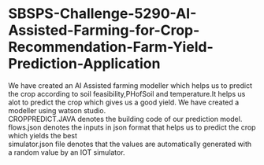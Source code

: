 # SBSPS-Challenge-5290-AI-Assisted-Farming-for-Crop-Recommendation-Farm-Yield-Prediction-Application
We have created an AI Assisted farming modeller which helps us to predict the crop according to soil feasibility,PHofSoil and temperature.It helps us alot to predict the crop which gives us a good yield.
We have created a modeller using watson studio.<br>CROPPREDICT.JAVA denotes the building code of our prediction model.<br>flows.json denotes the inputs in json format that helps us to predict the crop which yields the best
<br>simulator.json file denotes that the values are automatically generated with a random value by an IOT simulator.
